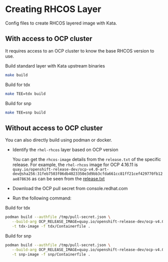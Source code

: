 # Creating RHCOS Layer

Config files to create RHCOS layered image with Kata.

## With access to OCP cluster

It requires access to an OCP cluster to know the base RHCOS version to use.

Build standard layer with Kata upstream binaries

```sh
make build
```

Build for tdx

```sh
make TEE=tdx build
```

Build for snp

```sh
make TEE=snp build
```

## Without access to OCP cluster

You can also directly build using podman or docker.

- Identify the `rhel-rhcos` layer based on OCP version

  You can get the `rhcos-image` details from the `release.txt` of the specific
  release.
  For example, the `rhel-rhcos` image for OCP 4.16.11 is
  `quay.io/openshift-release-dev/ocp-v4.0-art-dev@sha256:31feb7503f06db4023350e3d9bb3cfda661cc81ff21cef429770fb12ae878636`
  as can be seen from the
  [release.txt](https://mirror.openshift.com/pub/openshift-v4/x86_64/clients/ocp/4.16.11/release.txt)

- Download the OCP pull secret from console.redhat.com

- Run the following command:


Build for tdx

```sh
podman build --authfile /tmp/pull-secret.json \
   --build-arg OCP_RELEASE_IMAGE=quay.io/openshift-release-dev/ocp-v4.0-art-dev@sha256:31feb7503f06db4023350e3d9bb3cfda661cc81ff21cef429770fb12ae878636 \
   -t tdx-image -f tdx/Containerfile .
```

Build for snp

```sh
podman build --authfile /tmp/pull-secret.json \
   --build-arg OCP_RELEASE_IMAGE=quay.io/openshift-release-dev/ocp-v4.0-art-dev@sha256:31feb7503f06db4023350e3d9bb3cfda661cc81ff21cef429770fb12ae878636 \
   -t snp-image -f snp/Containerfile .
```
